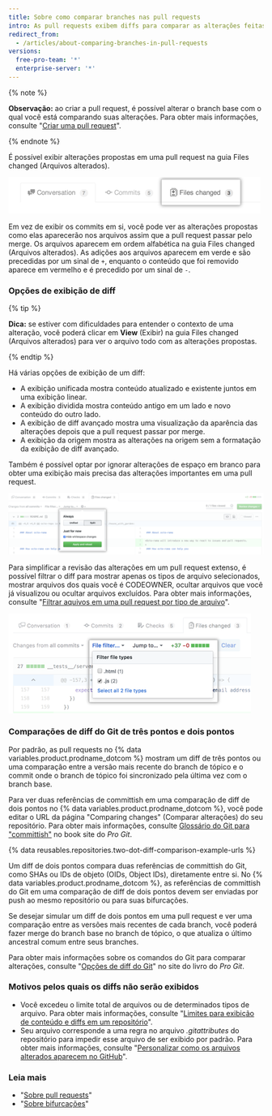 ```yaml
---
title: Sobre como comparar branches nas pull requests
intro: As pull requests exibem diffs para comparar as alterações feitas no branch de tópico com o branch base com o qual você deseja fazer merge.
redirect_from:
  - /articles/about-comparing-branches-in-pull-requests
versions:
  free-pro-team: '*'
  enterprise-server: '*'
---
```


{% note %}

**Observação:** ao criar a pull request, é possível alterar o branch base com o qual você está comparando suas alterações. Para obter mais informações, consulte "[Criar uma pull request](/articles/creating-a-pull-request#changing-the-branch-range-and-destination-repository)".

{% endnote %}

É possível exibir alterações propostas em uma pull request na guia Files changed (Arquivos alterados).

![Guia Files changed (Arquivos alterados) da pull request](/assets/images/help/pull_requests/pull-request-tabs-changed-files.png)

Em vez de exibir os commits em si, você pode ver as alterações propostas como elas aparecerão nos arquivos assim que a pull request passar pelo merge. Os arquivos aparecem em ordem alfabética na guia Files changed (Arquivos alterados). As adições aos arquivos aparecem em verde e são precedidas por um sinal de `+`, enquanto o conteúdo que foi removido aparece em vermelho e é precedido por um sinal de `-`.

### Opções de exibição de diff

{% tip %}

**Dica:** se estiver com dificuldades para entender o contexto de uma alteração, você poderá clicar em **View** (Exibir) na guia Files changed (Arquivos alterados) para ver o arquivo todo com as alterações propostas.

{% endtip %}

Há várias opções de exibição de um diff:
- A exibição unificada mostra conteúdo atualizado e existente juntos em uma exibição linear.
- A exibição dividida mostra conteúdo antigo em um lado e novo conteúdo do outro lado.
- A exibição de diff avançado mostra uma visualização da aparência das alterações depois que a pull request passar por merge.
- A exibição da origem mostra as alterações na origem sem a formatação da exibição de diff avançado.

Também é possível optar por ignorar alterações de espaço em branco para obter uma exibição mais precisa das alterações importantes em uma pull request.

![Menu de opções para exibição de diff](/assets/images/help/pull_requests/diff-settings-menu.png)

Para simplificar a revisão das alterações em um pull request extenso, é possível filtrar o diff para mostrar apenas os tipos de arquivo selecionados, mostrar arquivos dos quais você é CODEOWNER, ocultar arquivos que você já visualizou ou ocultar arquivos excluídos. Para obter mais informações, consulte "[Filtrar aquivos em uma pull request por tipo de arquivo](/articles/filtering-files-in-a-pull-request)".

  ![Menu suspenso File filter (Filtro de arquivo)](/assets/images/help/pull_requests/file-filter-menu.png)

### Comparações de diff do Git de três pontos e dois pontos

Por padrão, as pull requests no {% data variables.product.prodname_dotcom %} mostram um diff de três pontos ou uma comparação entre a versão mais recente do branch de tópico e o commit onde o branch de tópico foi sincronizado pela última vez com o branch base.

Para ver duas referências de committish em uma comparação de diff de dois pontos no {% data variables.product.prodname_dotcom %}, você pode editar o URL da página "Comparing changes" (Comparar alterações) do seu repositório. Para obter mais informações, consulte [Glossário do Git para "committish"](https://git-scm.com/docs/gitglossary#gitglossary-aiddefcommit-ishacommit-ishalsocommittish) no book site do _Pro Git_.

{% data reusables.repositories.two-dot-diff-comparison-example-urls %}

Um diff de dois pontos compara duas referências de committish do Git, como SHAs ou IDs de objeto (OIDs, Object IDs), diretamente entre si. No {% data variables.product.prodname_dotcom %}, as referências de committish do Git em uma comparação de diff de dois pontos devem ser enviadas por push ao mesmo repositório ou para suas bifurcações.

Se desejar simular um diff de dois pontos em uma pull request e ver uma comparação entre as versões mais recentes de cada branch, você poderá fazer merge do branch base no branch de tópico, o que atualiza o último ancestral comum entre seus branches.

Para obter mais informações sobre os comandos do Git para comparar alterações, consulte "[Opções de diff do Git](https://git-scm.com/docs/git-diff#git-diff-emgitdiffemltoptionsgtltcommitgtltcommitgt--ltpathgt82308203)" no site do livro do _Pro Git_.

### Motivos pelos quais os diffs não serão exibidos
- Você excedeu o limite total de arquivos ou de determinados tipos de arquivo. Para obter mais informações, consulte "[Limites para exibição de conteúdo e diffs em um repositório](/articles/limits-for-viewing-content-and-diffs-in-a-repository/#diff-limits)".
- Seu arquivo corresponde a uma regra no arquivo *.gitattributes* do repositório para impedir esse arquivo de ser exibido por padrão. Para obter mais informações, consulte "[Personalizar como os arquivos alterados aparecem no GitHub](/articles/customizing-how-changed-files-appear-on-github)".

### Leia mais

- "[Sobre pull requests](/articles/about-pull-requests)"
- "[Sobre bifurcações](/articles/about-forks)"
